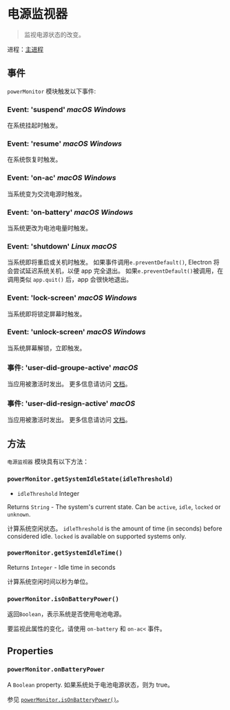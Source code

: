 # 电源监视器

> 监视电源状态的改变。

进程：[主进程](../glossary.md#main-process)

## 事件

` powerMonitor ` 模块触发以下事件:

### Event: 'suspend' _macOS_ _Windows_

在系统挂起时触发。

### Event: 'resume' _macOS_ _Windows_

在系统恢复时触发。

### Event: 'on-ac' _macOS_ _Windows_

当系统变为交流电源时触发。

### Event: 'on-battery' _macOS_  _Windows_

当系统更改为电池电量时触发。

### Event: 'shutdown' _Linux_ _macOS_

当系统即将重启或关机时触发。 如果事件调用`e.preventDefault()`, Electron 将会尝试延迟系统关机，以便 app 完全退出。 如果`e.preventDefault()`被调用，在调用类似 `app.quit()` 后，app 会很快地退出。

### Event: 'lock-screen' _macOS_ _Windows_

当系统即将锁定屏幕时触发。

### Event: 'unlock-screen' _macOS_ _Windows_

当系统屏幕解锁，立即触发。

### 事件: 'user-did-groupe-active' _macOS_

当应用被激活时发出。 更多信息请访问 [文档](https://developer.apple.com/documentation/appkit/nsworkspacesessiondidbecomeactivenotification?language=objc)。

### 事件: 'user-did-resign-active' _macOS_

当应用被激活时发出。 更多信息请访问 [文档](https://developer.apple.com/documentation/appkit/nsworkspacesessiondidresignactivenotification?language=objc)。

## 方法

`电源监视器` 模块具有以下方法：

### `powerMonitor.getSystemIdleState(idleThreshold)`

* `idleThreshold` Integer

Returns `String` - The system's current state. Can be `active`, `idle`, `locked` or `unknown`.

计算系统空闲状态。 `idleThreshold` is the amount of time (in seconds) before considered idle.  `locked` is available on supported systems only.

### `powerMonitor.getSystemIdleTime()`

Returns `Integer` - Idle time in seconds

计算系统空闲时间以秒为单位。

### `powerMonitor.isOnBatteryPower()`

返回`Boolean`，表示系统是否使用电池电源。

要监视此属性的变化，请使用 `on-battery` 和 `on-ac<` 事件。

## Properties

### `powerMonitor.onBatteryPower`

A `Boolean` property. 如果系统处于电池电源状态，则为 true。

参见 [`powerMonitor.isOnBatteryPower()`](#powermonitorisonbatterypower)。
